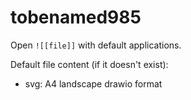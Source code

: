 # tobenamed985

Open `![[file]]` with default applications.

Default file content (if it doesn't exist):

-   svg: A4 landscape drawio format
